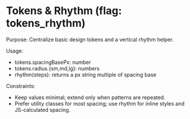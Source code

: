 # Tokens & Rhythm (flag: tokens_rhythm)

Purpose: Centralize basic design tokens and a vertical rhythm helper.

Usage:

- tokens.spacingBasePx: number
- tokens.radius.{sm,md,lg}: numbers
- rhythm(steps): returns a px string multiple of spacing base

Constraints:

- Keep values minimal; extend only when patterns are repeated.
- Prefer utility classes for most spacing; use rhythm for inline styles and JS-calculated spacing.
